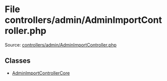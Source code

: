 File controllers/admin/AdminImportController.php
=========

Source: [controllers/admin/AdminImportController.php](https://github.com/PrestaShop/PrestaShop/blob/1.6.0.12/controllers/admin/AdminImportController.php)


Classes
-------

* [AdminImportControllerCore](class.AdminImportControllerCore.md)

